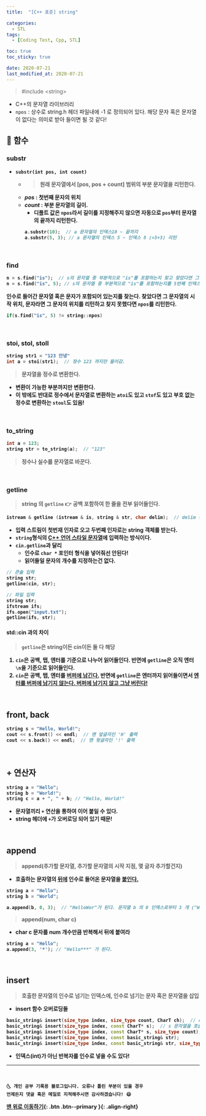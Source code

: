 ```yaml
---
title:  "[C++ 표준] string" 

categories:
  - STL
tags:
  - [Coding Test, Cpp, STL]

toc: true
toc_sticky: true

date: 2020-07-21
last_modified_at: 2020-07-21
---
```


> #include \<string>

- C++의 문자열 라이브러리
- `npos` : 상수로 string.h 헤더 파일내에 -1 로 정의되어 있다. 해당 문자 혹은 문자열이 없다는 의미로 받아 들이면 될 것 같다!

<b>

## 🔔 함수

### substr

- `substr(int pos, int count)`
  - > 원래 문자열에서 [pos, pos + count] 범위의 부분 문자열을 리턴한다.
  - *pos* : 첫번째 문자의 위치
  - *count* : 부분 문자열의 길이. 
    - 디폴트 값은 `npos`라서 길이를 지정해주지 않으면 자동으로 `pos`부터 문자열의 끝까지 리턴한다.
    ```cpp
    a.substr(10);  // a 문자열의 인덱스10 ~ 끝까지
    a.substr(5, 3); // a 문자열의 인덱스 5 ~ 인덱스 8 (=5+3) 리턴
    ```

<br>

### find 

```cpp
n = s.find("is");  // s의 문자열 중 부분적으로 "is"를 포함하는지 찾고 찾았다면 그 문자열의 시작 위치를 리턴한다.
n = s.find("is", 5); // s의 문자열 중 부분적으로 "is"를 포함하는지를 5번째 인덱스부터 찾는다. 찾았다면 그 문자열의 시작 위치를 리턴한다.
```

인수로 들어간 문자열 혹은 문자가 포함되어 있는지를 찾는다. 찾았다면 그 문자열의 시작 위치, 문자라면 그 문자의 위치를 리턴하고 찾지 못했다면 `npos`를 리턴한다.

```cpp
if(s.find("is", 5) != string::npos)
```

<br>

### stoi, stol, stoll

```cpp
string str1 = "123 안녕"
int a = stoi(str1);  // 정수 123 까지만 들어감.
```

> 문자열을 정수로 변환한다.

- 변환이 가능한 부분까지만 변환한다. 
- 이 밖에도 반대로 정수에서 문자열로 변환하는 `atoi`도 있고 `stof`도 있고 부호 없는 정수로 변환하는 `stoul`도 있음!

<br>

### to_string

```cpp
int a = 123;
string str = to_string(a);  // "123"
```

> 정수나 실수를 문자열로 바꾼다.

<br>

### getline

> string 의 `getline` 👉 공백 포함하여 한 줄을 전부 읽어들인다.

```cpp
istream & getline (istream & is, string & str, char delim);  // delim 디폴트 값은 '\n'
```

- 입력 스트림이 첫번재 인자로 오고 두번째 인자로는 string 객체를 받는다.
- `string`형식의 <u>C++ 언어 스타일 문자열</u>에 입력하는 방식이다.
- `cin.getline`과 달리
  - 인수로 `char *` 포인터 형식을 넣어줘선 안된다!
  - 읽어들일 문자의 개수를 지정하는건 없다.

```cpp
// 콘솔 입력 
string str;
getline(cin, str);

// 파일 입력 
string str;
ifstream ifs;
ifs.open("input.txt");
getline(ifs, str);
```

#### std::cin 과의 차이

> `getline`은 string이든 cin이든 둘 다 해당

1. `cin`은 공백, 탭, 엔터를 기준으로 나누어 읽어들인다. 반면에 `getline`은 오직 엔터 `\n`을 기준으로 읽어들인다.
2. `cin`은 공백, 탭, 엔터를 <u>버퍼에 남긴다.</u> 반면에 `getline`은 엔터까지 읽어들이면서 <u>엔터를 버퍼에 남기지 않는다. 버퍼에 남기지 않고 그냥 버린다!</u>

<br>

## front, back

```cpp
string s = "Hello, World!";
cout << s.front() << endl;  // 맨 앞글자인 'H' 출력
cout << s.back() << endl;  // 맨 뒷글자인 '!' 출력
```

<br>

## + 연산자 

```cpp
string a = "Hello";
string b = "World!";
string c = a + ", " + b; // "Hello, World!"
```

- 문자열끼리 `+` 연산을 통하여 이어 붙일 수 있다.
- string 헤더에 `+`가 오버로딩 되어 있기 때문!

<br>

## append

> append(추가할 문자열, 추가할 문자열의 시작 지점, 몇 글자 추가할건지)

- 호출하는 문자열의 <u>뒤에</u> 인수로 들어온 문자열을 <u>붙인다.</u>

```cpp
string a = "Hello";
string b = "World";

a.append(b, 0, 3);  // "HelloWor"가 된다. 문자열 b 의 0 인덱스로부터 3 개 ("Wor")를 a 뒤에 붙이기 
```

> append(num, char c)

- char c 문자를 num 개수만큼 반복해서 뒤에 붙여라

```cpp
string a = "Hello";
a.append(3, '*'); // "Hello***" 가 된다.
```


<br>

## insert 

> 호출한 문자열의 인수로 넘기는 인덱스에, 인수로 넘기는 문자 혹은 문자열을 삽입

- insert 함수 오버로딩들 

```cpp
basic_string& insert(size_type index, size_type count, CharT ch);  // ch를 count만큼 반복하여 이를 호출한 문자열의 index 인덱스에 삽입
basic_string& insert(size_type index, const CharT* s);  // s 문자열을 호출한 문자열의 index 인덱스에 삽입
basic_string& insert(size_type index, const CharT* s, size_type count);  // s 문자열의 count 문자 개수만큼 호출한 문자열의 index 인덱스에 삽입
basic_string& insert(size_type index, const basic_string& str);  
basic_string& insert(size_type index, const basic_string& str, size_type index_str, size_type count = npos);  // s 문자열의 index_str count 문자 개수만큼 호출한 문자열의 index 인덱스에 삽입인덱스로부터 
```

- 인덱스(int)가 아닌 반복자를 인수로 넣을 수도 있다!

***
<br>

    🌜 개인 공부 기록용 블로그입니다. 오류나 틀린 부분이 있을 경우 
    언제든지 댓글 혹은 메일로 지적해주시면 감사하겠습니다! 😄

[맨 위로 이동하기](#){: .btn .btn--primary }{: .align-right}